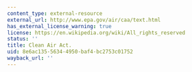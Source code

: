 ```yaml
---
content_type: external-resource
external_url: http://www.epa.gov/air/caa/text.html
has_external_license_warning: true
license: https://en.wikipedia.org/wiki/All_rights_reserved
status: ''
title: Clean Air Act.
uid: 8e6ac135-5634-4950-baf4-bc2753c01752
wayback_url: ''
---
```

